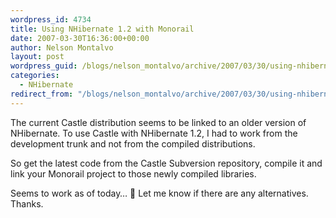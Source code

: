 ```yaml
---
wordpress_id: 4734
title: Using NHibernate 1.2 with Monorail
date: 2007-03-30T16:36:00+00:00
author: Nelson Montalvo
layout: post
wordpress_guid: /blogs/nelson_montalvo/archive/2007/03/30/using-nhibernate-1-2-with-monorail.aspx
categories:
  - NHibernate
redirect_from: "/blogs/nelson_montalvo/archive/2007/03/30/using-nhibernate-1-2-with-monorail.aspx/"
---
```

The current Castle distribution seems to be linked to an older version of NHibernate. To use Castle with NHibernate 1.2, I had to work from the development trunk and not from the compiled distributions.   
  
So get the latest code from the Castle Subversion repository, compile it and link your Monorail project to those newly compiled libraries.  
  
Seems to work as of today&#8230; 🙂 Let me know if there are any alternatives. Thanks.